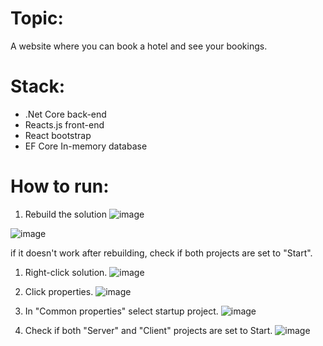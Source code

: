 # Topic:
A website where you can book a hotel and see your bookings.

# Stack:
* .Net Core back-end
* Reacts.js front-end
* React bootstrap 
* EF Core In-memory database


# How to run:

1. Rebuild the solution
![image](https://github.com/user-attachments/assets/06fa34ab-3e3c-449a-929d-44f8d3e0f180)


![image](https://github.com/user-attachments/assets/d958dda5-a0e0-4435-a497-4cdc2d1764b1)



if it doesn't work after rebuilding, check if both projects are set to "Start".

1. Right-click solution.
![image](https://github.com/user-attachments/assets/87a5d8e3-2d68-49a8-8169-0acf38ae5c8b)


2. Click properties.
![image](https://github.com/user-attachments/assets/8f343716-ca50-462a-923c-b0064ca969df)

4. In "Common properties" select startup project.
![image](https://github.com/user-attachments/assets/93e8cf22-28f8-4027-a1c3-8383a5ed77b5)

6. Check if both "Server" and "Client" projects are set to Start.
![image](https://github.com/user-attachments/assets/0c147a14-02f7-448c-bb59-ef78b21a1d4c)

 

